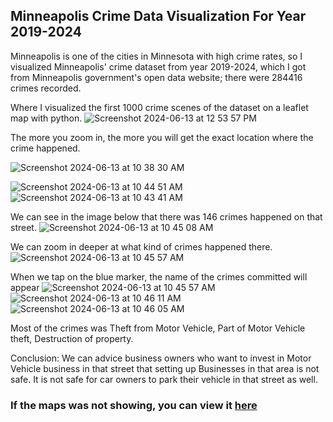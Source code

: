 ## Minneapolis Crime Data Visualization For Year 2019-2024




Minneapolis is one of the cities in Minnesota with high crime rates, so I visualized Minneapolis' crime dataset from year 2019-2024, which I got from Minneapolis government's open data website; there were 284416 crimes recorded.


Where I visualized the first 1000 crime scenes of the dataset on a leaflet map with python.
![Screenshot 2024-06-13 at 12 53 57 PM](https://github.com/Raphlawren/Minneapolis_Crime_Data/assets/130583230/70ee3468-92f9-4dbc-b4e2-1656eb9d9480)

The more you zoom in, the more you will get the exact location where the crime happened.

![Screenshot 2024-06-13 at 10 38 30 AM](https://github.com/Raphlawren/Minneapolis_Crime_Data/assets/130583230/d866e961-6e5e-4c9a-a796-90f80395f524)

![Screenshot 2024-06-13 at 10 44 51 AM](https://github.com/Raphlawren/Minneapolis_Crime_Data/assets/130583230/1207378c-acd5-44a6-bc4a-a0adc6ec8575)
![Screenshot 2024-06-13 at 10 43 41 AM](https://github.com/Raphlawren/Minneapolis_Crime_Data/assets/130583230/2b91d368-89f5-4548-a233-62c3bb9c265f)


We can see in the image below that there was 146 crimes happened on that street.
![Screenshot 2024-06-13 at 10 45 08 AM](https://github.com/Raphlawren/Minneapolis_Crime_Data/assets/130583230/44c136b7-0c56-4d87-8abb-936a4432f112)

We can zoom in deeper at what kind of crimes happened there. 
![Screenshot 2024-06-13 at 10 45 57 AM](https://github.com/Raphlawren/Minneapolis_Crime_Data/assets/130583230/5e9de9b3-96c7-4884-956b-3d1390ee35aa)

When we tap on the blue marker, the name of the crimes committed will appear
![Screenshot 2024-06-13 at 10 45 57 AM](https://github.com/Raphlawren/Minneapolis_Crime_Data/assets/130583230/bbe0b5f8-27d1-4140-a7b9-8f0237617098)
![Screenshot 2024-06-13 at 10 46 11 AM](https://github.com/Raphlawren/Minneapolis_Crime_Data/assets/130583230/cec18243-aea5-47d0-ac81-867e47a76fa6)
![Screenshot 2024-06-13 at 10 46 05 AM](https://github.com/Raphlawren/Minneapolis_Crime_Data/assets/130583230/860414de-924c-49d3-9459-f940dc47e10a)


Most of the crimes was Theft from Motor Vehicle, Part of Motor Vehicle theft,  Destruction of property.

Conclusion: We can advice business owners who want to invest in Motor Vehicle business in that street that setting up Businesses in that area is not safe. It is not safe for car owners to park their vehicle in that street as well.


### If the maps was not showing, you can view it [here](https://nbviewer.org/github/Raphlawren/Minneapolis_Crime_Data/blob/main/Minnesota_Crime_rate_Visuals.ipynb)
